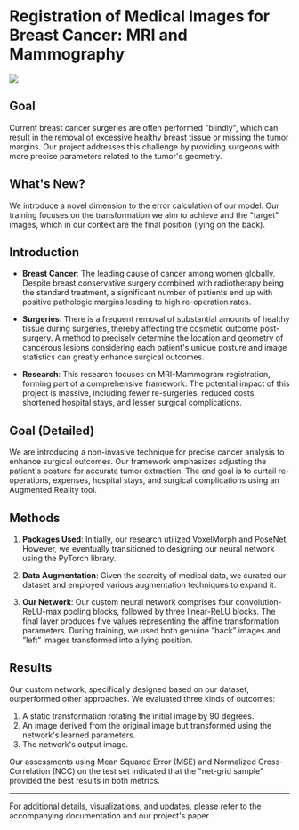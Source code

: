 # Registration of Medical Images for Breast Cancer: MRI and Mammography

![](https://user-images.githubusercontent.com/74298433/261010061-21222920-1d20-4dcc-a3cc-998d3bc3a8e2.png)
## Goal
Current breast cancer surgeries are often performed "blindly", which can result in the removal of excessive healthy breast tissue or missing the tumor margins. Our project addresses this challenge by providing surgeons with more precise parameters related to the tumor's geometry.

## What's New?
We introduce a novel dimension to the error calculation of our model. Our training focuses on the transformation we aim to achieve and the "target" images, which in our context are the final position (lying on the back).

## Introduction
- **Breast Cancer**: The leading cause of cancer among women globally. Despite breast conservative surgery combined with radiotherapy being the standard treatment, a significant number of patients end up with positive pathologic margins leading to high re-operation rates.
  
- **Surgeries**: There is a frequent removal of substantial amounts of healthy tissue during surgeries, thereby affecting the cosmetic outcome post-surgery. A method to precisely determine the location and geometry of cancerous lesions considering each patient's unique posture and image statistics can greatly enhance surgical outcomes.
  
- **Research**: This research focuses on MRI-Mammogram registration, forming part of a comprehensive framework. The potential impact of this project is massive, including fewer re-surgeries, reduced costs, shortened hospital stays, and lesser surgical complications.

## Goal (Detailed)
We are introducing a non-invasive technique for precise cancer analysis to enhance surgical outcomes. Our framework emphasizes adjusting the patient's posture for accurate tumor extraction. The end goal is to curtail re-operations, expenses, hospital stays, and surgical complications using an Augmented Reality tool.

## Methods
1. **Packages Used**: Initially, our research utilized VoxelMorph and PoseNet. However, we eventually transitioned to designing our neural network using the PyTorch library.

2. **Data Augmentation**: Given the scarcity of medical data, we curated our dataset and employed various augmentation techniques to expand it.

3. **Our Network**: Our custom neural network comprises four convolution-ReLU-max pooling blocks, followed by three linear-ReLU blocks. The final layer produces five values representing the affine transformation parameters. During training, we used both genuine ”back” images and ”left” images transformed into a lying position.

## Results
Our custom network, specifically designed based on our dataset, outperformed other approaches. We evaluated three kinds of outcomes:

1. A static transformation rotating the initial image by 90 degrees.
2. An image derived from the original image but transformed using the network's learned parameters.
3. The network's output image.

Our assessments using Mean Squared Error (MSE) and Normalized Cross-Correlation (NCC) on the test set indicated that the "net-grid sample" provided the best results in both metrics.

---

For additional details, visualizations, and updates, please refer to the accompanying documentation and our project's paper.
